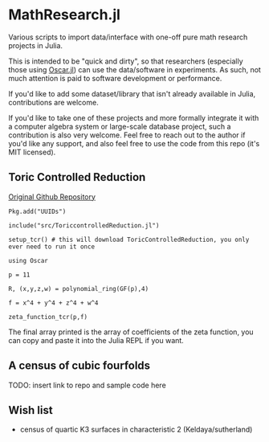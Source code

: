 # MathResearch.jl
Various scripts to import data/interface with one-off pure math research projects in Julia.

This is intended to be "quick and dirty", so that researchers 
(especially those using [Oscar.jl](https://docs.oscar-system.org/stable/)) can use the
data/software in experiments. 
As such, not much attention is paid to software development or performance.

If you'd like to add some dataset/library that isn't already available in Julia,
contributions are welcome. 

If you'd like to take one of these projects and more formally integrate
it with a computer algebra system or large-scale database project,
such a contribution is also very welcome.
Feel free to reach out to the author if you'd like any support,
and also feel free to use the code from this repo (it's MIT licensed).

## Toric Controlled Reduction

[Original Github Repository](https://github.com/edgarcosta/ToricControlledReduction)

```
Pkg.add("UUIDs")

include("src/ToriccontrolledReduction.jl")

setup_tcr() # this will download ToricControlledReduction, you only ever need to run it once

using Oscar

p = 11

R, (x,y,z,w) = polynomial_ring(GF(p),4)

f = x^4 + y^4 + z^4 + w^4

zeta_function_tcr(p,f)
```

The final array printed is the array of coefficients of the zeta function,
you can copy and paste it into the Julia REPL if you want.

## A census of cubic fourfolds

TODO: insert link to repo and sample code here

## Wish list

* census of quartic K3 surfaces in characteristic 2 (Keldaya/sutherland)
